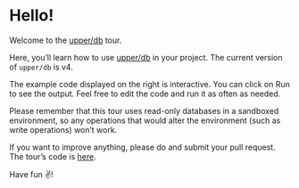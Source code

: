 # Hello!

Welcome to the [upper/db][1] tour.

Here, you’ll learn how to use [upper/db][1] in your project. The current
version of `upper/db` is v4.

The example code displayed on the right is interactive. You can click on Run to
see the output. Feel free to edit the code and run it as often as needed.

Please remember that this tour uses read-only databases in a sandboxed
environment, so any operations that would alter the environment (such as write
operations) won’t work.

If you want to improve anything, please do and submit your pull request. The
tour’s code is [here](https://github.com/upper/tour).

Have fun ✌️!

[1]: https://upper.io/
